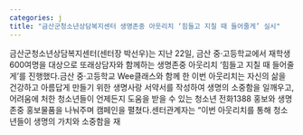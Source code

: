 ```yaml
---
categories: j
title: "금산군청소년상담복지센터 생명존중 아웃리치 ‘힘들고 지칠 때 들어줄게’ 실시"
---
```

금산군청소년상담복지센터(센터장 박선우)는 지난 22일, 금산 중·고등학교에서 재학생 600여명을 대상으로 또래상담자와 함께하는 생명존중 아웃리치 ‘힘들고 지칠 때 들어줄게’를 진행했다.금산 중·고등학교 Wee클래스와 함께 한 이번 아웃리치는 자신의 삶을 건강하고 아름답게 만들기 위한 생명사랑 서약서를 작성하여 생명의 소중함을 일깨우고, 어려움에 처한 청소년들이 언제든지 도움을 받을 수 있는 청소년 전화1388 홍보와 생명존중 홍보물품을 나눠주며 캠페인을 펼쳤다.센터관계자는 “이번 아웃리치를 통해 청소년들이 생명의 가치와 소중함을 재